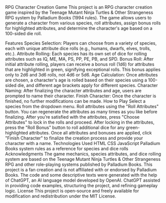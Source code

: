 RPG Character Creation Game
This project is an RPG character creation game inspired by the Teenage Mutant Ninja Turtles & Other Strangeness RPG system by Palladium Books (1994 rules). The game allows users to generate a character from various species, roll attributes, assign bonus rolls for highlighted attributes, and determine the character's age based on a 100-sided die roll.

Features
Species Selection: Players can choose from a variety of species, each with unique attribute dice rolls (e.g., humans, dwarfs, elves, trolls, etc.).
Attribute Rolling: Each species has its own set of dice for rolling attributes such as IQ, ME, MA, PS, PP, PE, PB, and SPD.
Bonus Roll: After initial attribute rolling, players can receive a bonus roll (1d6) for attributes that are highlighted in green, signifying exceptional rolls. This bonus applies only to 2d6 and 3d6 rolls, not 4d6 or 5d6.
Age Calculation: Once attributes are chosen, a character's age is rolled based on their species using a 100-sided die, and different age brackets apply for different species.
Character Naming: After finalizing the character attributes and age, users are prompted to name their character.
Finish Character: Once the character is finished, no further modifications can be made.
How to Play
Select a species from the dropdown menu.
Roll attributes using the "Roll Attributes" button. You can regenerate the attributes as many times as you like before finalizing.
After you’re satisfied with the attributes, press "Choose Attributes" to lock in the rolls and proceed.
After locking in the attributes, press the "Roll Bonus" button to roll additional dice for any green-highlighted attributes.
Once all attributes and bonuses are applied, click "Finish Character" to finalize the creation process and provide your character with a name.
Technologies Used
HTML
CSS
JavaScript
Palladium Books system rules as a reference for species and dice rolls
Acknowledgments
The game mechanics, species attributes, and dice rolling system are based on the Teenage Mutant Ninja Turtles & Other Strangeness RPG and other role-playing systems published by Palladium Books. This project is a fan creation and is not affiliated with or endorsed by Palladium Books.
The code and some descriptive texts were generated with the help of ChatGPT, an AI language model developed by OpenAI. ChatGPT assisted in providing code examples, structuring the project, and refining gameplay logic.
License
This project is open-source and freely available for modification and redistribution under the MIT License.

